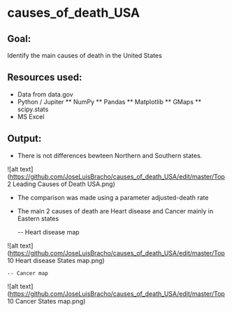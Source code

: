 # causes_of_death_USA

## Goal:
Identify the main causes of death in the United States

## Resources used:
* Data from data.gov
* Python / Jupiter
	** NumPy
	** Pandas
	** Matplotlib
	** GMaps
	** scipy.stats
* MS Excel

## Output:
* There is not differences bewteen Northern and Southern states.

![alt text](https://github.com/JoseLuisBracho/causes_of_death_USA/edit/master/Top 2 Leading Causes of Death USA.png)
 
* The comparison was made using a parameter adjusted-death rate

* The main 2 causes of death are Heart disease and Cancer mainly in Eastern states

	-- Heart disease map

 ![alt text](https://github.com/JoseLuisBracho/causes_of_death_USA/edit/master/Top 10 Heart disease States map.png)

	-- Cancer map
	
![alt text](https://github.com/JoseLuisBracho/causes_of_death_USA/edit/master/Top 10 Cancer States map.png)

